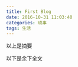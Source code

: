 ```yaml
---
title: First Blog
date: 2016-10-31 11:03:40
categories: 琐事
tags: 生活
---
```

以上是摘要
<!--more-->
以下是余下全文
